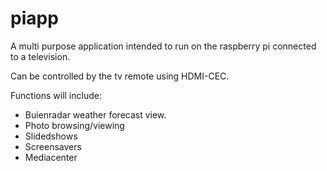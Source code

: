 # piapp

A multi purpose application intended to run on the raspberry pi connected to a television. 

Can be controlled by the tv remote using HDMI-CEC.

Functions will include:

- Buienradar weather forecast view.
- Photo browsing/viewing
- Slidedshows
- Screensavers
- Mediacenter
